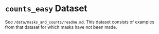 # `counts_easy` Dataset

See `/data/masks_and_counts/readme.md`. This dataset consists of examples
    from that dataset for which masks have not been made.
